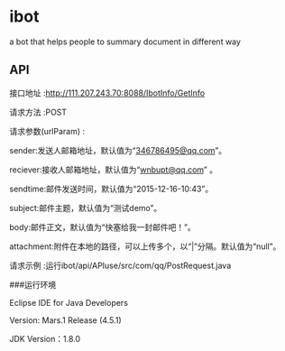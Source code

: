 # ibot
a bot that helps people to summary document in different way

## API

接口地址 :http://111.207.243.70:8088/IbotInfo/GetInfo  
  

请求方法 :POST  

请求参数(urlParam) :  

sender:发送人邮箱地址，默认值为“346786495@qq.com”。  

reciever:接收人邮箱地址，默认值为“wnbupt@qq.com” 。  

sendtime:邮件发送时间，默认值为“2015-12-16-10:43”。  

subject:邮件主题，默认值为“测试demo”。  

body:邮件正文，默认值为“快塞给我一封邮件吧！”。  

attachment:附件在本地的路径，可以上传多个，以“|”分隔。默认值为“null”。  

请求示例 :运行ibot/api/APIuse/src/com/qq/PostRequest.java

###运行环境  

Eclipse IDE for Java Developers

Version: Mars.1 Release (4.5.1)  

JDK Version：1.8.0


